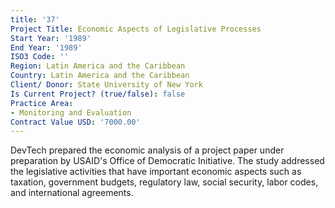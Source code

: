 ```yaml
---
title: '37'
Project Title: Economic Aspects of Legislative Processes
Start Year: '1989'
End Year: '1989'
ISO3 Code: ''
Region: Latin America and the Caribbean
Country: Latin America and the Caribbean
Client/ Donor: State University of New York
Is Current Project? (true/false): false
Practice Area:
- Monitoring and Evaluation
Contract Value USD: '7000.00'
---
```


DevTech prepared the economic analysis of a project paper under preparation by USAID's Office of Democratic Initiative. The study addressed the legislative activities that have important economic aspects such as taxation, government budgets, regulatory law, social security, labor codes, and international agreements.